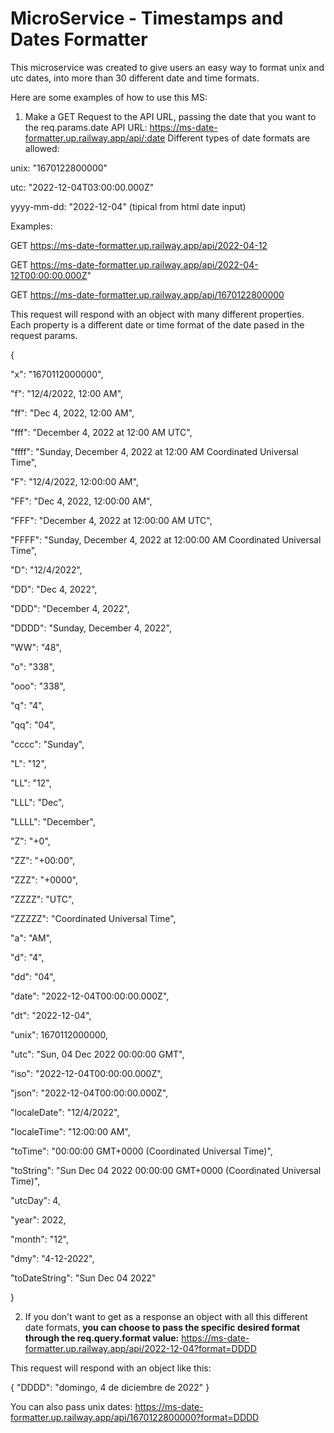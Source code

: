 # MicroService - Timestamps and Dates Formatter

This microservice was created to give users an easy way to format unix and utc dates, into more than 30 different date and time formats.

Here are some examples of how to use this MS:

1. Make a GET Request to the API URL, passing the date that you want to the req.params.date
   API URL: https://ms-date-formatter.up.railway.app/api/:date
   Different types of date formats are allowed:

unix: "1670122800000"

utc: "2022-12-04T03:00:00.000Z"

yyyy-mm-dd: "2022-12-04" (tipical from html date input)

Examples:

GET https://ms-date-formatter.up.railway.app/api/2022-04-12

GET https://ms-date-formatter.up.railway.app/api/2022-04-12T00:00:00.000Z"

GET https://ms-date-formatter.up.railway.app/api/1670122800000

This request will respond with an object with many different properties. Each property is a different date or time format of the date pased in the request params.

{

"x": "1670112000000",

"f": "12/4/2022, 12:00 AM",

"ff": "Dec 4, 2022, 12:00 AM",

"fff": "December 4, 2022 at 12:00 AM UTC",

"ffff": "Sunday, December 4, 2022 at 12:00 AM Coordinated Universal Time",

"F": "12/4/2022, 12:00:00 AM",

"FF": "Dec 4, 2022, 12:00:00 AM",

"FFF": "December 4, 2022 at 12:00:00 AM UTC",

"FFFF": "Sunday, December 4, 2022 at 12:00:00 AM Coordinated Universal Time",

"D": "12/4/2022",

"DD": "Dec 4, 2022",

"DDD": "December 4, 2022",

"DDDD": "Sunday, December 4, 2022",

"WW": "48",

"o": "338",

"ooo": "338",

"q": "4",

"qq": "04",

"cccc": "Sunday",

"L": "12",

"LL": "12",

"LLL": "Dec",

"LLLL": "December",

"Z": "+0",

"ZZ": "+00:00",

"ZZZ": "+0000",

"ZZZZ": "UTC",

"ZZZZZ": "Coordinated Universal Time",

"a": "AM",

"d": "4",

"dd": "04",

"date": "2022-12-04T00:00:00.000Z",

"dt": "2022-12-04",

"unix": 1670112000000,

"utc": "Sun, 04 Dec 2022 00:00:00 GMT",

"iso": "2022-12-04T00:00:00.000Z",

"json": "2022-12-04T00:00:00.000Z",

"localeDate": "12/4/2022",

"localeTime": "12:00:00 AM",

"toTime": "00:00:00 GMT+0000 (Coordinated Universal Time)",

"toString": "Sun Dec 04 2022 00:00:00 GMT+0000 (Coordinated Universal Time)",

"utcDay": 4,

"year": 2022,

"month": "12",

"dmy": "4-12-2022",

"toDateString": "Sun Dec 04 2022"

}

2. If you don't want to get as a response an object with all this different date formats, **you can choose to pass the specific desired format through the req.query.format value:** https://ms-date-formatter.up.railway.app/api/2022-12-04?format=DDDD

This request will respond with an object like this:

{
"DDDD": "domingo, 4 de diciembre de 2022"
}

You can also pass unix dates:
https://ms-date-formatter.up.railway.app/api/1670122800000?format=DDDD
